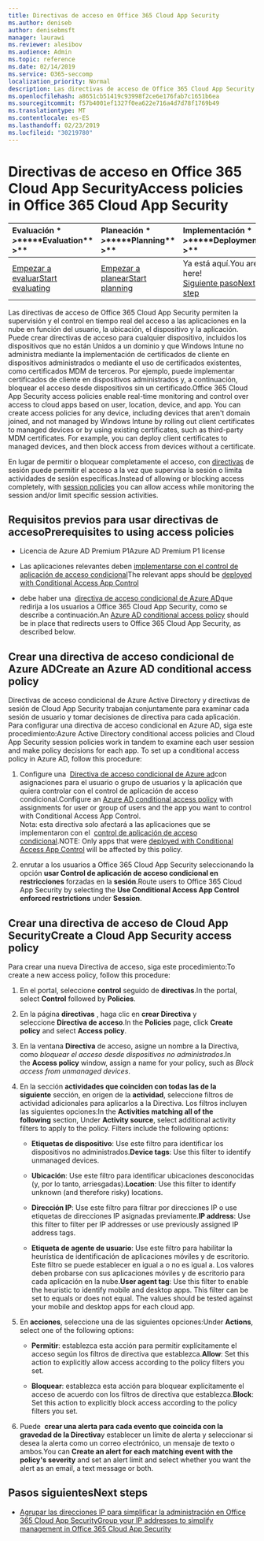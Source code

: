 ```yaml
---
title: Directivas de acceso en Office 365 Cloud App Security
ms.author: deniseb
author: denisebmsft
manager: laurawi
ms.reviewer: alesibov
ms.audience: Admin
ms.topic: reference
ms.date: 02/14/2019
ms.service: O365-seccomp
localization_priority: Normal
description: Las directivas de acceso de Office 365 Cloud App Security permiten la supervisión y el control en tiempo real del acceso a las aplicaciones en la nube en función del usuario, la ubicación, el dispositivo y la aplicación. Puede crear directivas de acceso para cualquier dispositivo, incluidos los dispositivos que no están Unidos a un dominio y que Windows Intune no administra mediante la implementación de certificados de cliente en dispositivos administrados o mediante el uso de certificados existentes, como certificados MDM de terceros. Por ejemplo, puede implementar certificados de cliente en dispositivos administrados y, a continuación, bloquear el acceso desde dispositivos sin un certificado.
ms.openlocfilehash: a8651cb51419c93998f2ce6e176fab7c1651b6ea
ms.sourcegitcommit: f57b4001ef1327f0ea622e716a4d7d78f1769b49
ms.translationtype: MT
ms.contentlocale: es-ES
ms.lasthandoff: 02/23/2019
ms.locfileid: "30219780"
---
```

# <a name="access-policies-in-office-365-cloud-app-security"></a><span data-ttu-id="791fd-105">Directivas de acceso en Office 365 Cloud App Security</span><span class="sxs-lookup"><span data-stu-id="791fd-105">Access policies in Office 365 Cloud App Security</span></span>

|<span data-ttu-id="791fd-106">Evaluación \* *\>*\*</span><span class="sxs-lookup"><span data-stu-id="791fd-106">\*\*\*\*Evaluation\*\* \>\*\*</span></span>|<span data-ttu-id="791fd-107">Planeación \* *\>*\*</span><span class="sxs-lookup"><span data-stu-id="791fd-107">\*\*\*\*Planning\*\* \>\*\*</span></span>|<span data-ttu-id="791fd-108">Implementación \* *\>*\*</span><span class="sxs-lookup"><span data-stu-id="791fd-108">\*\*\*\*Deployment\*\* \>\*\*</span></span>|<span data-ttu-id="791fd-109">Uso \* \* \* \*</span><span class="sxs-lookup"><span data-stu-id="791fd-109">\*\*\*\*Utilization\*\*\*\*</span></span>|
|:-----|:-----|:-----|:-----|
|[<span data-ttu-id="791fd-110">Empezar a evaluar</span><span class="sxs-lookup"><span data-stu-id="791fd-110">Start evaluating</span></span>](office-365-cas-overview.md) <br/> |[<span data-ttu-id="791fd-111">Empezar a planear</span><span class="sxs-lookup"><span data-stu-id="791fd-111">Start planning</span></span>](get-ready-for-office-365-cas.md) <br/> |<span data-ttu-id="791fd-112">Ya está aquí.</span><span class="sxs-lookup"><span data-stu-id="791fd-112">You are here!</span></span>  <br/> [<span data-ttu-id="791fd-113">Siguiente paso</span><span class="sxs-lookup"><span data-stu-id="791fd-113">Next step</span></span>](group-your-ip-addresses-in-ocas.md) <br/> |[<span data-ttu-id="791fd-114">Empezar a usar</span><span class="sxs-lookup"><span data-stu-id="791fd-114">Start utilizing</span></span>](utilization-activities-for-ocas.md) <br/> |

<span data-ttu-id="791fd-p102">Las directivas de acceso de Office 365 Cloud App Security permiten la supervisión y el control en tiempo real del acceso a las aplicaciones en la nube en función del usuario, la ubicación, el dispositivo y la aplicación. Puede crear directivas de acceso para cualquier dispositivo, incluidos los dispositivos que no están Unidos a un dominio y que Windows Intune no administra mediante la implementación de certificados de cliente en dispositivos administrados o mediante el uso de certificados existentes, como certificados MDM de terceros. Por ejemplo, puede implementar certificados de cliente en dispositivos administrados y, a continuación, bloquear el acceso desde dispositivos sin un certificado.</span><span class="sxs-lookup"><span data-stu-id="791fd-p102">Office 365 Cloud App Security access policies enable real-time monitoring and control over access to cloud apps based on user, location, device, and app. You can create access policies for any device, including devices that aren't domain joined, and not managed by Windows Intune by rolling out client certificates to managed devices or by using existing certificates, such as third-party MDM certificates. For example, you can deploy client certificates to managed devices, and then block access from devices without a certificate.</span></span>

<span data-ttu-id="791fd-118">En lugar de permitir o bloquear completamente el acceso, con [directivas](ocas-session-policies.md) de sesión puede permitir el acceso a la vez que supervisa la sesión o limita actividades de sesión específicas.</span><span class="sxs-lookup"><span data-stu-id="791fd-118">Instead of allowing or blocking access completely, with [session policies](ocas-session-policies.md) you can allow access while monitoring the session and/or limit specific session activities.</span></span>

## <a name="prerequisites-to-using-access-policies"></a><span data-ttu-id="791fd-119">Requisitos previos para usar directivas de acceso</span><span class="sxs-lookup"><span data-stu-id="791fd-119">Prerequisites to using access policies</span></span>

- <span data-ttu-id="791fd-120">Licencia de Azure AD Premium P1</span><span class="sxs-lookup"><span data-stu-id="791fd-120">Azure AD Premium P1 license</span></span>

- <span data-ttu-id="791fd-121">Las aplicaciones relevantes deben [implementarse con el control de aplicación de acceso condicional](https://docs.microsoft.com/en-us/cloud-app-security/proxy-deployment-aad)</span><span class="sxs-lookup"><span data-stu-id="791fd-121">The relevant apps should be [deployed with Conditional Access App Control](https://docs.microsoft.com/en-us/cloud-app-security/proxy-deployment-aad)</span></span>

- <span data-ttu-id="791fd-122">debe haber una  [directiva de acceso condicional de Azure AD](https://docs.microsoft.com/azure/active-directory/active-directory-conditional-access-azure-portal)que redirija a los usuarios a Office 365 Cloud App Security, como se describe a continuación.</span><span class="sxs-lookup"><span data-stu-id="791fd-122">An [Azure AD conditional access policy](https://docs.microsoft.com/azure/active-directory/active-directory-conditional-access-azure-portal) should be in place that redirects users to Office 365 Cloud App Security, as described below.</span></span>

## <a name="create-an-azure-ad-conditional-access-policy"></a><span data-ttu-id="791fd-123">Crear una directiva de acceso condicional de Azure AD</span><span class="sxs-lookup"><span data-stu-id="791fd-123">Create an Azure AD conditional access policy</span></span>

<span data-ttu-id="791fd-p103">Directivas de acceso condicional de Azure Active Directory y directivas de sesión de Cloud App Security trabajan conjuntamente para examinar cada sesión de usuario y tomar decisiones de directiva para cada aplicación. Para configurar una directiva de acceso condicional en Azure AD, siga este procedimiento:</span><span class="sxs-lookup"><span data-stu-id="791fd-p103">Azure Active Directory conditional access policies and Cloud App Security session policies work in tandem to examine each user session and make policy decisions for each app. To set up a conditional access policy in Azure AD, follow this procedure:</span></span>

1. <span data-ttu-id="791fd-126">Configure una  [Directiva de acceso condicional de Azure ad](https://docs.microsoft.com/azure/active-directory/active-directory-conditional-access-azure-portal)con asignaciones para el usuario o grupo de usuarios y la aplicación que quiera controlar con el control de aplicación de acceso condicional.</span><span class="sxs-lookup"><span data-stu-id="791fd-126">Configure an [Azure AD conditional access policy](https://docs.microsoft.com/azure/active-directory/active-directory-conditional-access-azure-portal) with assignments for user or group of users and the app you want to control with Conditional Access App Control.</span></span><br><span data-ttu-id="791fd-127">Nota: esta directiva solo afectará a las aplicaciones que se implementaron con el  [control de aplicación de acceso condicional](https://docs.microsoft.com/cloud-app-security/proxy-deployment-aad).</span><span class="sxs-lookup"><span data-stu-id="791fd-127">NOTE: Only apps that were [deployed with Conditional Access App Control](https://docs.microsoft.com/cloud-app-security/proxy-deployment-aad) will be affected by this policy.</span></span>

2. <span data-ttu-id="791fd-128">enrutar a los usuarios a Office 365 Cloud App Security seleccionando la opción **usar Control de aplicación de acceso condicional en restricciones** forzadas en la **sesión**.</span><span class="sxs-lookup"><span data-stu-id="791fd-128">Route users to Office 365 Cloud App Security by selecting the **Use Conditional Access App Control enforced restrictions** under **Session**.</span></span>

## <a name="create-a-cloud-app-security-access-policy"></a><span data-ttu-id="791fd-129">Crear una directiva de acceso de Cloud App Security</span><span class="sxs-lookup"><span data-stu-id="791fd-129">Create a Cloud App Security access policy</span></span>

<span data-ttu-id="791fd-130">Para crear una nueva Directiva de acceso, siga este procedimiento:</span><span class="sxs-lookup"><span data-stu-id="791fd-130">To create a new access policy, follow this procedure:</span></span>

1. <span data-ttu-id="791fd-131">En el portal, seleccione **control** seguido de **directivas**.</span><span class="sxs-lookup"><span data-stu-id="791fd-131">In the portal, select **Control** followed by **Policies**.</span></span>

2. <span data-ttu-id="791fd-132">En la página **directivas** , haga clic en **crear Directiva** y seleccione **Directiva de acceso**.</span><span class="sxs-lookup"><span data-stu-id="791fd-132">In the **Policies** page, click **Create policy** and select **Access policy**.</span></span>

3. <span data-ttu-id="791fd-133">En la ventana **Directiva** de acceso, asigne un nombre a la Directiva, como *bloquear el acceso desde dispositivos no administrados*.</span><span class="sxs-lookup"><span data-stu-id="791fd-133">In the **Access policy** window, assign a name for your policy, such as *Block access from unmanaged devices*.</span></span>

4. <span data-ttu-id="791fd-p104">En la sección **actividades que coinciden con todas las de la siguiente** sección, en origen de la **actividad**, seleccione filtros de actividad adicionales para aplicarlos a la Directiva. Los filtros incluyen las siguientes opciones:</span><span class="sxs-lookup"><span data-stu-id="791fd-p104">In the **Activities matching all of the following** section, Under **Activity source**, select additional activity filters to apply to the policy. Filters include the following options:</span></span>
    
    - <span data-ttu-id="791fd-136">**Etiquetas de dispositivo**: Use este filtro para identificar los dispositivos no administrados.</span><span class="sxs-lookup"><span data-stu-id="791fd-136">**Device tags**: Use this filter to identify unmanaged devices.</span></span>
    
    - <span data-ttu-id="791fd-137">**Ubicación**: Use este filtro para identificar ubicaciones desconocidas (y, por lo tanto, arriesgadas).</span><span class="sxs-lookup"><span data-stu-id="791fd-137">**Location**: Use this filter to identify unknown (and therefore risky) locations.</span></span>
    
    - <span data-ttu-id="791fd-138">**Dirección IP**: Use este filtro para filtrar por direcciones IP o use etiquetas de direcciones IP asignadas previamente.</span><span class="sxs-lookup"><span data-stu-id="791fd-138">**IP address**: Use this filter to filter per IP addresses or use previously assigned IP address tags.</span></span>
    
    - <span data-ttu-id="791fd-p105">**Etiqueta de agente de usuario**: Use este filtro para habilitar la heurística de identificación de aplicaciones móviles y de escritorio. Este filtro se puede establecer en igual a o no es igual a. Los valores deben probarse con sus aplicaciones móviles y de escritorio para cada aplicación en la nube.</span><span class="sxs-lookup"><span data-stu-id="791fd-p105">**User agent tag**: Use this filter to enable the heuristic to identify mobile and desktop apps. This filter can be set to equals or does not equal. The values should be tested against your mobile and desktop apps for each cloud app.</span></span>

5. <span data-ttu-id="791fd-142">En **acciones**, seleccione una de las siguientes opciones:</span><span class="sxs-lookup"><span data-stu-id="791fd-142">Under **Actions**, select one of the following options:</span></span>
    
    - <span data-ttu-id="791fd-143">**Permitir**: establezca esta acción para permitir explícitamente el acceso según los filtros de directiva que establezca.</span><span class="sxs-lookup"><span data-stu-id="791fd-143">**Allow**: Set this action to explicitly allow access according to the policy filters you set.</span></span>
    
    - <span data-ttu-id="791fd-144">**Bloquear**: establezca esta acción para bloquear explícitamente el acceso de acuerdo con los filtros de directiva que establezca.</span><span class="sxs-lookup"><span data-stu-id="791fd-144">**Block**: Set this action to explicitly block access according to the policy filters you set.</span></span>

6. <span data-ttu-id="791fd-145">Puede  **crear una alerta para cada evento que coincida con la gravedad de la Directiva**y establecer un límite de alerta y seleccionar si desea la alerta como un correo electrónico, un mensaje de texto o ambos.</span><span class="sxs-lookup"><span data-stu-id="791fd-145">You can **Create an alert for each matching event with the policy's severity** and set an alert limit and select whether you want the alert as an email, a text message or both.</span></span>

## <a name="next-steps"></a><span data-ttu-id="791fd-146">Pasos siguientes</span><span class="sxs-lookup"><span data-stu-id="791fd-146">Next steps</span></span>

- [<span data-ttu-id="791fd-147">Agrupar las direcciones IP para simplificar la administración en Office 365 Cloud App Security</span><span class="sxs-lookup"><span data-stu-id="791fd-147">Group your IP addresses to simplify management in Office 365 Cloud App Security</span></span>](group-your-ip-addresses-in-ocas.md)
